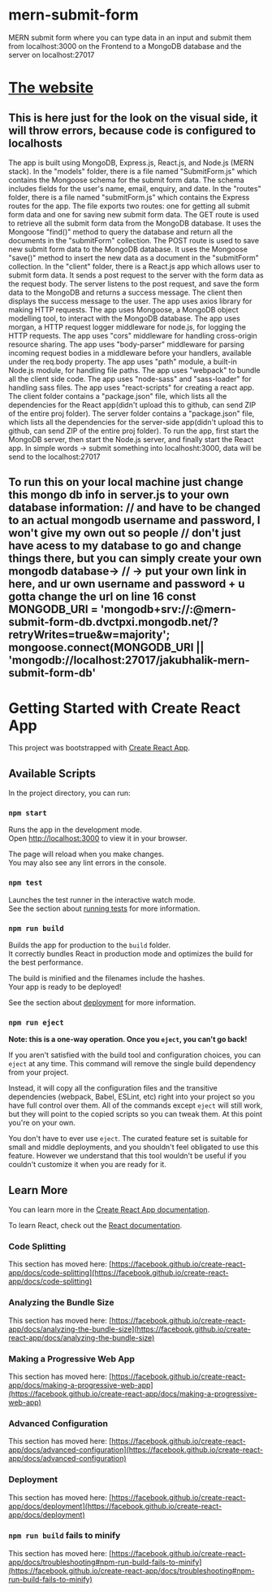# mern-submit-form
MERN submit form where you can type data in an input and submit them from localhost:3000 on the Frontend to a MongoDB database and the server on localhost:27017
<h1><a href="https://mernsubmitform.github.io/">The website</a></h1><h2>This is here just for the look on the visual side, it will throw errors, because code is configured to localhosts</h2>

The app is built using MongoDB, Express.js, React.js, and Node.js (MERN stack).
In the "models" folder, there is a file named "SubmitForm.js" which contains the Mongoose schema for the submit form data. The schema includes fields for the user's name, email, enquiry, and date.
In the "routes" folder, there is a file named "submitForm.js" which contains the Express routes for the app. The file exports two routes: one for getting all submit form data and one for saving new submit form data.
The GET route is used to retrieve all the submit form data from the MongoDB database. It uses the Mongoose "find()" method to query the database and return all the documents in the "submitForm" collection.
The POST route is used to save new submit form data to the MongoDB database. It uses the Mongoose "save()" method to insert the new data as a document in the "submitForm" collection.
In the "client" folder, there is a React.js app which allows user to submit form data. It sends a post request to the server with the form data as the request body.
The server listens to the post request, and save the form data to the MongoDB and returns a success message.
The client then displays the success message to the user.
The app uses axios library for making HTTP requests.
The app uses Mongoose, a MongoDB object modelling tool, to interact with the MongoDB database.
The app uses morgan, a HTTP request logger middleware for node.js, for logging the HTTP requests.
The app uses "cors" middleware for handling cross-origin resource sharing.
The app uses "body-parser" middleware for parsing incoming request bodies in a middleware before your handlers, available under the req.body property.
The app uses "path" module, a built-in Node.js module, for handling file paths.
The app uses "webpack" to bundle all the client side code.
The app uses "node-sass" and "sass-loader" for handling sass files.
The app uses "react-scripts" for creating a react app.
The client folder contains a "package.json" file, which lists all the dependencies for the React app(didn't upload this to github, can send ZIP of the entire proj folder).
The server folder contains a "package.json" file, which lists all the dependencies for the server-side app(didn't upload this to github, can send ZIP of the entire proj folder).
To run the app, first start the MongoDB server, then start the Node.js server, and finally start the React app.
In simple words -> submit something into localhosht:3000, data will be send to the localhost:27017
<h2>To run this on your local machine just change this mongo db info in server.js to your own database information:
// <username> and <password> have to be changed to an actual mongodb username and password, I won't give my own out so people
// don't just have acess to my database to go and change things there, but you can simply create your own mongodb database->
// -> put your own link in here, and ur own username and password + u gotta change the url on line 16
const MONGODB_URI = 'mongodb+srv://<username>:<password>@mern-submit-form-db.dvctpxi.mongodb.net/?retryWrites=true&w=majority';
mongoose.connect(MONGODB_URI || 'mongodb://localhost:27017/jakubhalik-mern-submit-form-db'</h2>

# Getting Started with Create React App

This project was bootstrapped with [Create React App](https://github.com/facebook/create-react-app).

## Available Scripts

In the project directory, you can run:

### `npm start`

Runs the app in the development mode.\
Open [http://localhost:3000](http://localhost:3000) to view it in your browser.

The page will reload when you make changes.\
You may also see any lint errors in the console.

### `npm test`

Launches the test runner in the interactive watch mode.\
See the section about [running tests](https://facebook.github.io/create-react-app/docs/running-tests) for more information.

### `npm run build`

Builds the app for production to the `build` folder.\
It correctly bundles React in production mode and optimizes the build for the best performance.

The build is minified and the filenames include the hashes.\
Your app is ready to be deployed!

See the section about [deployment](https://facebook.github.io/create-react-app/docs/deployment) for more information.

### `npm run eject`

**Note: this is a one-way operation. Once you `eject`, you can't go back!**

If you aren't satisfied with the build tool and configuration choices, you can `eject` at any time. This command will remove the single build dependency from your project.

Instead, it will copy all the configuration files and the transitive dependencies (webpack, Babel, ESLint, etc) right into your project so you have full control over them. All of the commands except `eject` will still work, but they will point to the copied scripts so you can tweak them. At this point you're on your own.

You don't have to ever use `eject`. The curated feature set is suitable for small and middle deployments, and you shouldn't feel obligated to use this feature. However we understand that this tool wouldn't be useful if you couldn't customize it when you are ready for it.

## Learn More

You can learn more in the [Create React App documentation](https://facebook.github.io/create-react-app/docs/getting-started).

To learn React, check out the [React documentation](https://reactjs.org/).

### Code Splitting

This section has moved here: [https://facebook.github.io/create-react-app/docs/code-splitting](https://facebook.github.io/create-react-app/docs/code-splitting)

### Analyzing the Bundle Size

This section has moved here: [https://facebook.github.io/create-react-app/docs/analyzing-the-bundle-size](https://facebook.github.io/create-react-app/docs/analyzing-the-bundle-size)

### Making a Progressive Web App

This section has moved here: [https://facebook.github.io/create-react-app/docs/making-a-progressive-web-app](https://facebook.github.io/create-react-app/docs/making-a-progressive-web-app)

### Advanced Configuration

This section has moved here: [https://facebook.github.io/create-react-app/docs/advanced-configuration](https://facebook.github.io/create-react-app/docs/advanced-configuration)

### Deployment

This section has moved here: [https://facebook.github.io/create-react-app/docs/deployment](https://facebook.github.io/create-react-app/docs/deployment)

### `npm run build` fails to minify

This section has moved here: [https://facebook.github.io/create-react-app/docs/troubleshooting#npm-run-build-fails-to-minify](https://facebook.github.io/create-react-app/docs/troubleshooting#npm-run-build-fails-to-minify)
